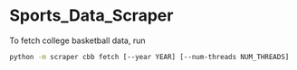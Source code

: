 # Sports_Data_Scraper

To fetch college basketball data, run
```bash
python -m scraper cbb fetch [--year YEAR] [--num-threads NUM_THREADS]
```
